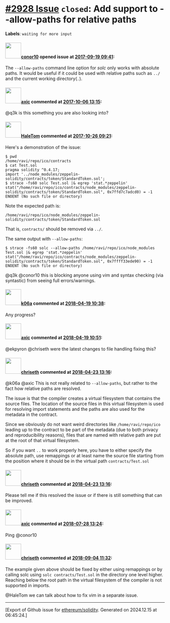 # [\#2928 Issue](https://github.com/ethereum/solidity/issues/2928) `closed`: Add support to --allow-paths for relative paths
**Labels**: `waiting for more input`


#### <img src="https://avatars.githubusercontent.com/u/2148266?u=a28d8ae21039534aab83cacc995837f94bc60995&v=4" width="50">[conor10](https://github.com/conor10) opened issue at [2017-09-19 09:41](https://github.com/ethereum/solidity/issues/2928):

The ```--allow-paths``` command line option for *solc* only works with absolute paths. It would be useful if it could be used with relative paths such as ```../``` and the current working directory(```.```).

#### <img src="https://avatars.githubusercontent.com/u/20340?v=4" width="50">[axic](https://github.com/axic) commented at [2017-10-06 13:15](https://github.com/ethereum/solidity/issues/2928#issuecomment-334751243):

@q3k is this something you are also looking into?

#### <img src="https://avatars.githubusercontent.com/u/13854417?u=246e8de21e2a5a2493ffe2b51a32a0b0d2cc6ae9&v=4" width="50">[HaleTom](https://github.com/HaleTom) commented at [2017-10-26 09:21](https://github.com/ethereum/solidity/issues/2928#issuecomment-339605333):

Here's a demonstration of the issue:

```
$ pwd
/home/ravi/repo/ico/contracts
$ cat Test.sol
pragma solidity ^0.4.17;
import '../node_modules/zeppelin-solidity/contracts/token/StandardToken.sol';
$ strace -fs60 solc Test.sol |& egrep 'stat.*zeppelin'
stat("/home/ravi/repo/ico/contracts/node_modules/zeppelin-solidity/contracts/token/StandardToken.sol", 0x7ffd7c7adcd0) = -1 ENOENT (No such file or directory)
```
Note the expected path is:
```
/home/ravi/repo/ico/node_modules/zeppelin-solidity/contracts/token/StandardToken.sol
```
That is, `contracts/` should be removed via `../`.

The same output with `--allow-paths`:

```
$ strace -fs60 solc --allow-paths /home/ravi/repo/ico/node_modules Test.sol |& egrep 'stat.*zeppelin'
stat("/home/ravi/repo/ico/contracts/node_modules/zeppelin-solidity/contracts/token/StandardToken.sol", 0x7ffff33ede90) = -1 ENOENT (No such file or directory)
```

@q3k  @conor10  this is blocking anyone using vim and syntax checking (via syntastic) from seeing full errors/warnings.

#### <img src="https://avatars.githubusercontent.com/u/702124?u=00e20e1963ccc9a908a5826b2d8c3b1b1f6acea4&v=4" width="50">[k06a](https://github.com/k06a) commented at [2018-04-19 10:38](https://github.com/ethereum/solidity/issues/2928#issuecomment-382689650):

Any progress?

#### <img src="https://avatars.githubusercontent.com/u/20340?v=4" width="50">[axic](https://github.com/axic) commented at [2018-04-19 10:51](https://github.com/ethereum/solidity/issues/2928#issuecomment-382692625):

@ekpyron @chriseth were the latest changes to file handling fixing this?

#### <img src="https://avatars.githubusercontent.com/u/9073706?v=4" width="50">[chriseth](https://github.com/chriseth) commented at [2018-04-23 13:16](https://github.com/ethereum/solidity/issues/2928#issuecomment-383571166):

@k06a @axic This is not really related to `--allow-paths`, but rather to the fact how relative paths are resolved.

The issue is that the compiler creates a virtual filesystem that contains the source files. The location of the source files in this virtual filesystem is used for resolving import statements and the paths are also used for the metadata in the contract.

Since we obviously do not want weird directories like `/home/ravi/repo/ico` leading up to the contract to be part of the metadata (due to both privacy and reproducibility reasons), files that are named with relative path are put at the root of that virtual filesystem.

So if you want `..` to work properly here, you have to either specify the absolute path, use remappings or at least name the source file starting from the position where it should be in the virtual path `contracts/Test.sol`

#### <img src="https://avatars.githubusercontent.com/u/9073706?v=4" width="50">[chriseth](https://github.com/chriseth) commented at [2018-04-23 13:16](https://github.com/ethereum/solidity/issues/2928#issuecomment-383571235):

Please tell me if this resolved the issue or if there is still something that can be improved.

#### <img src="https://avatars.githubusercontent.com/u/20340?v=4" width="50">[axic](https://github.com/axic) commented at [2018-07-28 13:24](https://github.com/ethereum/solidity/issues/2928#issuecomment-408607811):

Ping @conor10

#### <img src="https://avatars.githubusercontent.com/u/9073706?v=4" width="50">[chriseth](https://github.com/chriseth) commented at [2018-09-04 11:32](https://github.com/ethereum/solidity/issues/2928#issuecomment-418333483):

The example given above should be fixed by either using remappings or by calling solc using `solc contracts/Test.sol` in the directory one level higher. Reaching below the root path in the virtual filesystem of the compiler is not supported in imports.

@HaleTom we can talk about how to fix vim in a separate issue.


-------------------------------------------------------------------------------



[Export of Github issue for [ethereum/solidity](https://github.com/ethereum/solidity). Generated on 2024.12.15 at 06:45:24.]

